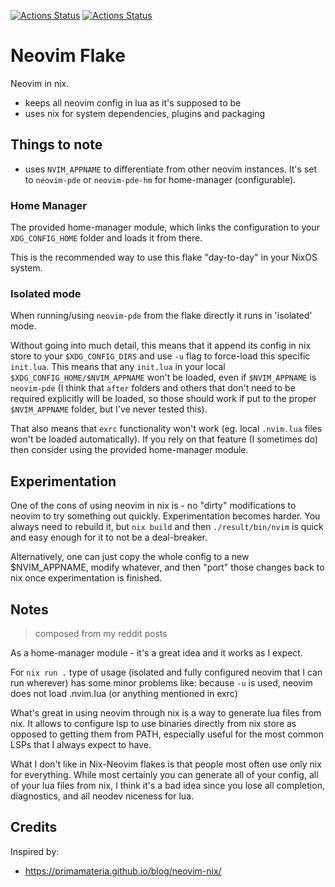 [![Actions Status](https://github.com/konradmalik/neovim-flake/actions/workflows/linux.yml/badge.svg)](https://github.com/konradmalik/neovim-flake/actions)
[![Actions Status](https://github.com/konradmalik/neovim-flake/actions/workflows/darwin.yml/badge.svg)](https://github.com/konradmalik/neovim-flake/actions)

# Neovim Flake

Neovim in nix.

-   keeps all neovim config in lua as it's supposed to be
-   uses nix for system dependencies, plugins and packaging

## Things to note

-   uses `NVIM_APPNAME` to differentiate from other neovim instances. It's set to `neovim-pde` or `neovim-pde-hm` for
    home-manager (configurable).

### Home Manager

The provided home-manager module, which links the configuration to your `XDG_CONFIG_HOME` folder and loads it from there.

This is the recommended way to use this flake "day-to-day" in your NixOS system.

### Isolated mode

When running/using `neovim-pde` from the flake directly it runs in 'isolated' mode.

Without going into much detail, this means that it append its config in nix store to your `$XDG_CONFIG_DIRS` and use `-u`
flag to force-load this specific `init.lua`.
This means that any `init.lua` in your local `$XDG_CONFIG_HOME/$NVIM_APPNAME` won't be loaded, even if `$NVIM_APPNAME` is `neovim-pde`
(I think that `after` folders and others that don't need to be required explicitly will be loaded, so those should work if put to the proper `$NVIM_APPNAME` folder, but I've never tested this).

That also means that `exrc` functionality won't work (eg. local `.nvim.lua` files won't be loaded automatically).
If you rely on that feature (I sometimes do) then consider using the provided home-manager module.

## Experimentation

One of the cons of using neovim in nix is - no "dirty" modifications to neovim to try something out quickly. Experimentation becomes harder.
You always need to rebuild it, but `nix build` and then `./result/bin/nvim` is quick and easy enough for it to not be a deal-breaker.

Alternatively, one can just copy the whole config to a new $NVIM_APPNAME, modify whatever, and then "port" those changes back to nix once experimentation is finished.

## Notes

> composed from my reddit posts

As a home-manager module - it's a great idea and it works as I expect.

For `nix run .` type of usage (isolated and fully configured neovim that I can run wherever) has some minor problems
like: because `-u` is used, neovim does not load .nvim.lua (or anything mentioned in exrc)

What's great in using neovim through nix is a way to generate lua files from nix. It allows to configure lsp to use binaries directly from nix store as opposed to getting them from PATH, especially useful for the most common LSPs that I always expect to have.

What I don't like in Nix-Neovim flakes is that people most often use only nix for everything. While most certainly you can generate all of your config, all of your lua files from nix, I think it's a bad idea since you lose all completion, diagnostics, and all neodev niceness for lua.

## Credits

Inspired by:

-   https://primamateria.github.io/blog/neovim-nix/
